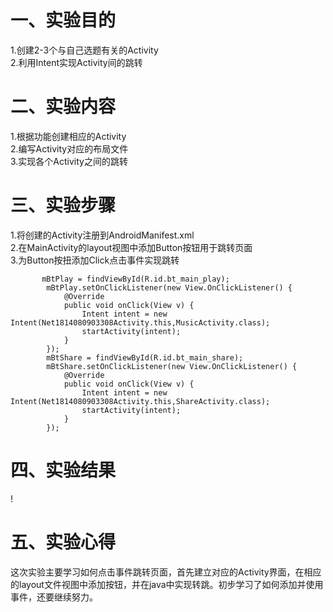 # 一、实验目的
1.创建2-3个与自己选题有关的Activity  
2.利用Intent实现Activity间的跳转
# 二、实验内容
1.根据功能创建相应的Activity  
2.编写Activity对应的布局文件  
3.实现各个Activity之间的跳转
# 三、实验步骤
1.将创建的Activity注册到AndroidManifest.xml  
2.在MainActivity的layout视图中添加Button按钮用于跳转页面  
3.为Button按扭添加Click点击事件实现跳转
```
       mBtPlay = findViewById(R.id.bt_main_play);
        mBtPlay.setOnClickListener(new View.OnClickListener() {
            @Override
            public void onClick(View v) {
                Intent intent = new Intent(Net1814080903308Activity.this,MusicActivity.class);
                startActivity(intent);
            }
        });
        mBtShare = findViewById(R.id.bt_main_share);
        mBtShare.setOnClickListener(new View.OnClickListener() {
            @Override
            public void onClick(View v) {
                Intent intent = new Intent(Net1814080903308Activity.this,ShareActivity.class);
                startActivity(intent);
            }
        });
```
# 四、实验结果
!

# 五、实验心得
这次实验主要学习如何点击事件跳转页面，首先建立对应的Activity界面，在相应的layout文件视图中添加按钮，并在java中实现转跳。初步学习了如何添加并使用事件，还要继续努力。
